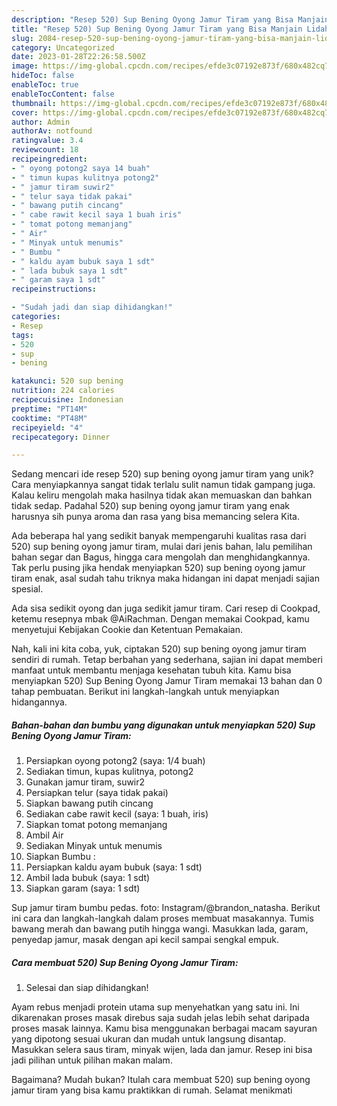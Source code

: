```yaml
---
description: "Resep 520) Sup Bening Oyong Jamur Tiram yang Bisa Manjain Lidah"
title: "Resep 520) Sup Bening Oyong Jamur Tiram yang Bisa Manjain Lidah"
slug: 2084-resep-520-sup-bening-oyong-jamur-tiram-yang-bisa-manjain-lidah
category: Uncategorized
date: 2023-01-28T22:26:58.500Z
image: https://img-global.cpcdn.com/recipes/efde3c07192e873f/680x482cq70/520-sup-bening-oyong-jamur-tiram-foto-resep-utama.jpg
hideToc: false
enableToc: true
enableTocContent: false
thumbnail: https://img-global.cpcdn.com/recipes/efde3c07192e873f/680x482cq70/520-sup-bening-oyong-jamur-tiram-foto-resep-utama.jpg
cover: https://img-global.cpcdn.com/recipes/efde3c07192e873f/680x482cq70/520-sup-bening-oyong-jamur-tiram-foto-resep-utama.jpg
author: Admin
authorAv: notfound
ratingvalue: 3.4
reviewcount: 18
recipeingredient:
- " oyong potong2 saya 14 buah"
- " timun kupas kulitnya potong2"
- " jamur tiram suwir2"
- " telur saya tidak pakai"
- " bawang putih cincang"
- " cabe rawit kecil saya 1 buah iris"
- " tomat potong memanjang"
- " Air"
- " Minyak untuk menumis"
- " Bumbu "
- " kaldu ayam bubuk saya 1 sdt"
- " lada bubuk saya 1 sdt"
- " garam saya 1 sdt"
recipeinstructions:

- "Sudah jadi dan siap dihidangkan!"
categories:
- Resep
tags:
- 520
- sup
- bening

katakunci: 520 sup bening 
nutrition: 224 calories
recipecuisine: Indonesian
preptime: "PT14M"
cooktime: "PT48M"
recipeyield: "4"
recipecategory: Dinner

---
```





Sedang mencari ide resep 520) sup bening oyong jamur tiram yang unik? Cara menyiapkannya sangat tidak terlalu sulit namun tidak gampang juga. Kalau keliru mengolah maka hasilnya tidak akan memuaskan dan bahkan tidak sedap. Padahal 520) sup bening oyong jamur tiram yang enak harusnya sih punya aroma dan rasa yang bisa memancing selera Kita.





Ada beberapa hal yang sedikit banyak mempengaruhi kualitas rasa dari 520) sup bening oyong jamur tiram, mulai dari jenis bahan, lalu pemilihan bahan segar dan Bagus, hingga cara mengolah dan menghidangkannya. Tak perlu pusing jika hendak menyiapkan 520) sup bening oyong jamur tiram enak,      asal sudah tahu triknya maka hidangan ini dapat menjadi sajian spesial.














Ada sisa sedikit oyong dan juga sedikit jamur tiram. Cari resep di Cookpad, ketemu resepnya mbak @AiRachman. Dengan memakai Cookpad, kamu menyetujui Kebijakan Cookie dan Ketentuan Pemakaian.






Nah, kali ini kita coba, yuk, ciptakan 520) sup bening oyong jamur tiram sendiri di rumah. Tetap berbahan yang sederhana, sajian ini dapat memberi manfaat untuk membantu menjaga kesehatan tubuh kita. Kamu bisa menyiapkan 520) Sup Bening Oyong Jamur Tiram memakai 13 bahan dan 0 tahap pembuatan. Berikut ini langkah-langkah untuk menyiapkan hidangannya.

<!--inarticleads1-->

##### Bahan-bahan dan bumbu yang digunakan untuk menyiapkan 520) Sup Bening Oyong Jamur Tiram:

1. Persiapkan  oyong potong2 (saya: 1/4 buah)
1. Sediakan  timun, kupas kulitnya, potong2
1. Gunakan  jamur tiram, suwir2
1. Persiapkan  telur (saya tidak pakai)
1. Siapkan  bawang putih cincang
1. Sediakan  cabe rawit kecil (saya: 1 buah, iris)
1. Siapkan  tomat potong memanjang
1. Ambil  Air
1. Sediakan  Minyak untuk menumis
1. Siapkan  Bumbu :
1. Persiapkan  kaldu ayam bubuk (saya: 1 sdt)
1. Ambil  lada bubuk (saya: 1 sdt)
1. Siapkan  garam (saya: 1 sdt)


Sup jamur tiram bumbu pedas. foto: Instagram/@brandon_natasha. Berikut ini cara dan langkah-langkah dalam proses membuat masakannya. Tumis bawang merah dan bawang putih hingga wangi. Masukkan lada, garam, penyedap jamur, masak dengan api kecil sampai sengkal empuk. 

<!--inarticleads2-->

##### Cara membuat 520) Sup Bening Oyong Jamur Tiram:


1. Selesai dan siap dihidangkan!

Ayam rebus menjadi protein utama sup menyehatkan yang satu ini. Ini dikarenakan proses masak direbus saja sudah jelas lebih sehat daripada proses masak lainnya. Kamu bisa menggunakan berbagai macam sayuran yang dipotong sesuai ukuran dan mudah untuk langsung disantap. Masukkan selera saus tiram, minyak wijen, lada dan jamur. Resep ini bisa jadi pilihan untuk pilihan makan malam. 

Bagaimana? Mudah bukan? Itulah cara membuat 520) sup bening oyong jamur tiram yang bisa kamu praktikkan di rumah. Selamat menikmati

